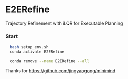 # E2ERefine
Trajectory Refinement with iLQR for Executable Planning

<h3> Start </h3>

```bash
  bash setup_env.sh
  conda activate E2ERefine
  
  conda remove --name E2ERefine --all
```

Thanks for 
https://github.com/jingyaogong/minimind